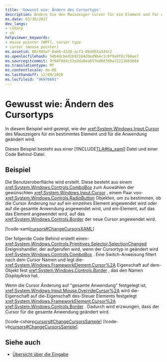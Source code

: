 ```yaml
---
title: 'Gewusst wie: Ändern des Cursortyps'
description: Ändern Sie den Mauszeiger Cursor für ein Element und für eine Anwendung in Windows Presentation Foundation. Dieses Beispiel besteht aus XAML und einer Code Behind-Datei.
ms.date: 03/30/2017
dev_langs:
- csharp
- vb
helpviewer_keywords:
- mouse pointer [WPF], cursor type
- cursor (mouse pointer)
ms.assetid: 08c945a7-8ab0-4320-acf3-0b4955a344c2
ms.openlocfilehash: 54b4dcbed1b92164d3ed9b4c1c9f9a9f8c760ae7
ms.sourcegitcommit: 9f6df084c53a3da0ea657ed0d708a72213683084
ms.translationtype: MT
ms.contentlocale: de-DE
ms.lasthandoff: 12/09/2020
ms.locfileid: "96976691"
---
```

# <a name="how-to-change-the-cursor-type"></a>Gewusst wie: Ändern des Cursortyps
In diesem Beispiel wird gezeigt, wie der <xref:System.Windows.Input.Cursor> des Mauszeigers für ein bestimmtes Element und für die Anwendung geändert wird.  
  
 Dieses Beispiel besteht aus einer [!INCLUDE[TLA#tla_xaml](../../../includes/tlasharptla-xaml-md.md)] Datei und einer Code Behind-Datei.  
  
## <a name="example"></a>Beispiel  
 Die Benutzeroberfläche wird erstellt. Diese besteht aus einem <xref:System.Windows.Controls.ComboBox> zum Auswählen der gewünschten <xref:System.Windows.Input.Cursor> , einem Paar von- <xref:System.Windows.Controls.RadioButton> Objekten, um zu bestimmen, ob die Cursor Änderung nur auf ein einzelnes Element angewendet wird oder auf die gesamte Anwendung angewendet wird, und ein-Element, auf das das Element angewendet wird, auf das <xref:System.Windows.Controls.Border> der neue Cursor angewendet wird.  
  
 [!code-xaml[cursors#ChangeCursorsXAML](~/samples/snippets/csharp/VS_Snippets_Wpf/cursors/CSharp/Window1.xaml#changecursorsxaml)]  
  
 Der folgende Code Behind erstellt einen- <xref:System.Windows.Controls.Primitives.Selector.SelectionChanged> Ereignishandler, der aufgerufen wird, wenn der Cursortyp in geändert wird <xref:System.Windows.Controls.ComboBox> .  Eine Switch-Anweisung filtert nach dem Cursor Namen und legt die- <xref:System.Windows.FrameworkElement.Cursor%2A> Eigenschaft auf dem-Objekt fest <xref:System.Windows.Controls.Border> , das den Namen *DisplayArea* hat.  
  
 Wenn die Cursor Änderung auf "gesamte Anwendung" festgelegt ist, <xref:System.Windows.Input.Mouse.OverrideCursor%2A> wird die-Eigenschaft auf die-Eigenschaft des-Steuer Elements festgelegt <xref:System.Windows.FrameworkElement.Cursor%2A> <xref:System.Windows.Controls.Border> .  Dadurch wird erzwungen, dass der Cursor für die gesamte Anwendung geändert wird.  
  
 [!code-csharp[cursors#ChangeCursorsSample](~/samples/snippets/csharp/VS_Snippets_Wpf/cursors/CSharp/Window1.xaml.cs#changecursorssample)]
 [!code-vb[cursors#ChangeCursorsSample](~/samples/snippets/visualbasic/VS_Snippets_Wpf/cursors/VisualBasic/Window1.xaml.vb#changecursorssample)]  
  
## <a name="see-also"></a>Siehe auch

- [Übersicht über die Eingabe](input-overview.md)
